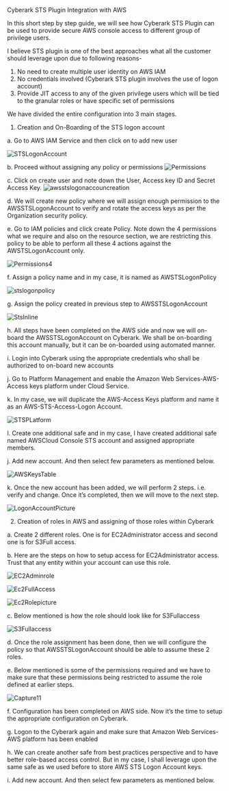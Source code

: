 Cyberark STS Plugin Integration with AWS

In this short step by step guide, we will see how Cyberark STS Plugin can be used to provide secure AWS console access to different group of privilege users.

I believe STS plugin is one of the best approaches what all the customer should leverage upon due to following reasons-
1.	No need to create multiple user identity on AWS IAM
2.	No credentials involved (Cyberark STS plugin involves the use of logon account)
3.	Provide JIT access to any of the given privilege users which will be tied to the granular roles or have specific set of permissions

We have divided the entire configuration into 3 main stages.

1.	Creation and On-Boarding of the STS logon account
  
 a.	Go to AWS IAM Service and then click on to add new user
 
 ![STSLogonAccount](https://user-images.githubusercontent.com/60601287/128140479-56d1fcd3-9410-411e-afb9-99a5f864588b.png)
 
 b.	Proceed without assigning any policy or permissions
 ![Permissions](https://user-images.githubusercontent.com/60601287/128140664-ab0a0168-d1a0-4eee-9e9a-1a0a9f93d97b.png)

c.	Click on create user and note down the User, Access key ID and Secret Access Key.
![awsstslogonaccouncreation](https://user-images.githubusercontent.com/60601287/128140817-bfc7c1d6-b9d9-4429-a43e-295a33218e13.png)

d.	We will create new policy where we will assign enough permission to the AWSSTSLogonAccount to verify and rotate the access keys as per the Organization security policy.

e.	Go to IAM policies and click create Policy. Note down the 4 permissions what we require and also on the resource section, we are restricting this policy to be able to perform all these 4 actions against the AWSTSLogonAccount only.

![Permissions4](https://user-images.githubusercontent.com/60601287/128141077-d3c8a336-1d99-47de-b718-f8d4ed58908c.png)

f.	Assign a policy name and in my case, it is named as AWSTSLogonPolicy

![stslogonpolicy](https://user-images.githubusercontent.com/60601287/128141167-2ac8325d-d8ee-4030-a800-a51b3bb9a7f5.png)

g.	Assign the policy created in previous step to AWSSTSLogonAccount

![StsInline](https://user-images.githubusercontent.com/60601287/128141302-8d20a35c-2ac9-4197-be0c-39d1522e551a.PNG)

h.	All steps have been completed on the AWS side and now we will on-board the AWSSTSLogonAccount on Cyberark. We shall be on-boarding this account manually, but it can be on-boarded using automated manner.

i.	Login into Cyberark using the appropriate credentials who shall be authorized to on-board new accounts

j.	Go to Platform Management and enable the Amazon Web Services-AWS-Access keys platform under Cloud Service.

k.	In my case, we will duplicate the AWS-Access Keys platform and name it as an AWS-STS-Access-Logon Account.

![STSPLatform](https://user-images.githubusercontent.com/60601287/128141418-60ceb69a-b4c1-4f12-9868-30ac3e224a76.png)

l.	Create one additional safe and in my case, I have created additional safe named AWSCloud Console STS account and assigned appropriate members.

j.  Add new account. And then select few parameters as mentioned below.

![AWSKeysTable](https://user-images.githubusercontent.com/60601287/128141528-242c04ae-b58c-4f4d-8903-1bf912c11e56.PNG)

k. Once the new account has been added, we will perform 2 steps. i.e. verify and change. Once it’s completed, then we will move to the next step.

![LogonAccountPicture](https://user-images.githubusercontent.com/60601287/128141621-b485f41e-4f29-4524-90e6-9a6ec3f6e323.png)

2.	Creation of  roles in AWS and assigning of those roles within Cyberark 

a.	Create 2 different roles. One is for EC2Administrator access and second one is for S3Full access. 

b.	Here are the steps on how to setup access for EC2Administrator access. Trust that any entity within your account can use this role.

![EC2Adminrole](https://user-images.githubusercontent.com/60601287/128141820-a8a54d71-d53c-4346-8939-a4d0efdae898.PNG)

![Ec2FullAccess](https://user-images.githubusercontent.com/60601287/128141916-5c3a33f9-a2f9-489c-ab20-aee54abbe691.png)

![Ec2Rolepicture](https://user-images.githubusercontent.com/60601287/128142061-4b66e003-e276-44c9-a6be-9608057c547c.PNG)

c.	Below mentioned is how the role should look like for S3Fullaccess

![S3Fullaccess](https://user-images.githubusercontent.com/60601287/128142264-1dde07a1-0235-4535-b628-6d4e6c61c208.PNG)

d.	Once the role assignment has been done, then we will configure the policy so that AWSSTSLogonAccount should be able to assume these 2 roles.

e.	Below mentioned is some of the permissions required and we have to make sure that these permissions being restricted to assume the role defined at earlier steps.

![Capture11](https://user-images.githubusercontent.com/60601287/128142420-f98c92aa-9348-4de3-955c-fdd9a4bcecdf.PNG)

f.	Configuration has been completed on AWS side. Now it’s the time to setup the appropriate configuration on Cyberark.

g.	Logon to the Cyberark again and make sure that Amazon Web Services-AWS platform has been enabled

h.	We can create another safe from best practices perspective and to have better role-based access control. But in my case, I shall leverage upon the same safe as we used before to store AWS STS Logon Account keys.

i.  Add new account. And then select few parameters as mentioned below.








